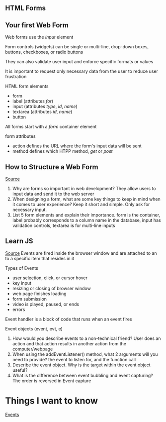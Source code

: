 ## HTML Forms

## Your first Web Form

Web forms use the *input* element

Form controls (widgets) can be single or multi-line, drop-down boxes, buttons, checkboxes, or radio buttons

They can also validate user input and enforce specific formats or values

It is important to request only necessary data from the user to reduce user frustration

HTML form elements
- form
- label (attributes *for*)
- input (attributes *type*, *id*, *name*)
- textarea (attributes *id*, *name*)
- button

All forms start with a *form* container element

form attributes
- action defines the URL where the form's input data will be sent
- method defines which HTPP method, *get* or *post*


## How to Structure a Web Form
[Source](https://developer.mozilla.org/en-US/docs/Learn/Forms/Your_first_form)

1. Why are forms so important in web development? They allow users to input data and send it to the web server
2. When designing a form, what are some key things to keep in mind when it comes to user experience? Keep it short and simple. Only ask for necessary input.
3. List 5 form elements and explain their importance. form is the container, label probably corresponds to a column name in the database, input has validation controls, textarea is for multi-line inputs

## Learn JS

[Source](https://developer.mozilla.org/en-US/docs/Learn/JavaScript/Building_blocks/Events)
Events are fired inside the browser window and are attached to an to a specific item that resides in it

Types of Events
- user selection, click, or cursor hover
- key input
- resizing or closing of browser window
- web page finishes loading
- form submission
- video is played, paused, or ends
- errors

Event handler is a block of code that runs when an event fires

Event objects (event, evt, e)

1. How would you describe events to a non-technical friend? User does an action and that action results in another action from the computer/webpage
2. When using the addEventListener() method, what 2 arguments will you need to provide? the event to listen for, and the function call
3. Describe the event object. Why is the target within the event object useful? 
4. What is the difference between event bubbling and event capturing? The order is reversed in Event capture

# Things I want to know

[Events](https://developer.mozilla.org/en-US/docs/Web/Events)